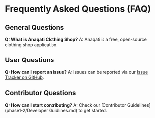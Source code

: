 
# Frequently Asked Questions (FAQ)

## General Questions
**Q: What is Anaqati Clothing Shop?**
A: Anaqati is a free, open-source clothing shop application.

## User Questions
**Q: How can I report an issue?**
A: Issues can be reported via our [Issue Tracker on GitHub](https://github.com/MaryamAref2003/anaqati-clothing-shop.git).

## Contributor Questions
**Q: How can I start contributing?**
A: Check our [Contributor Guidelines](phase1-2/Developer Guidlines.md) to get started.
